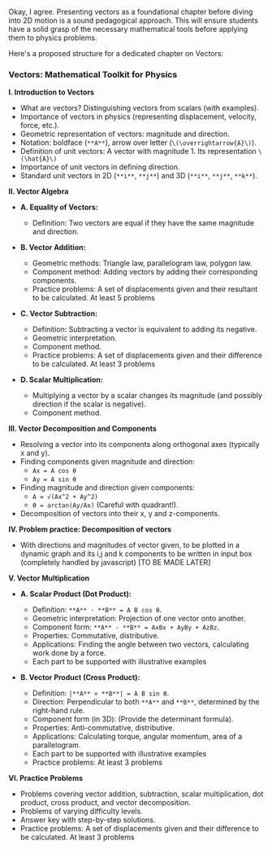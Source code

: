 Okay, I agree. Presenting vectors as a foundational chapter before diving into 2D motion is a sound pedagogical approach. This will ensure students have a solid grasp of the necessary mathematical tools before applying them to physics problems.

Here's a proposed structure for a dedicated chapter on Vectors:

### Vectors: Mathematical Toolkit for Physics

**I. Introduction to Vectors**

*   What are vectors? Distinguishing vectors from scalars (with examples).
*   Importance of vectors in physics (representing displacement, velocity, force, etc.).
*   Geometric representation of vectors: magnitude and direction.
*   Notation: boldface (`**A**`), arrow over letter (`\(\overrightarrow{A}\)`).
*   Definition of unit vectors: A vector with magnitude 1. Its representation `\(\hat{A}\)`
*   Importance of unit vectors in defining direction.
*   Standard unit vectors in 2D (`**i**`, `**j**`) and 3D (`**i**`, `**j**`, `**k**`).

**II. Vector Algebra**

*   **A. Equality of Vectors:**
    *   Definition: Two vectors are equal if they have the same magnitude and direction.

*   **B. Vector Addition:**
    *   Geometric methods: Triangle law, parallelogram law, polygon law.
    *   Component method: Adding vectors by adding their corresponding components.
    *   Practice problems: A set of displacements given and their resultant to be calculated. At least 5 problems
*   **C. Vector Subtraction:**
    *   Definition: Subtracting a vector is equivalent to adding its negative.
    *   Geometric interpretation.
    *   Component method.
    *   Practice problems: A set of displacements given and their difference to be calculated. At least 3 problems

*   **D. Scalar Multiplication:**
    *   Multiplying a vector by a scalar changes its magnitude (and possibly direction if the scalar is negative).
    *   Component method.

**III. Vector Decomposition and Components**

*   Resolving a vector into its components along orthogonal axes (typically x and y).
*   Finding components given magnitude and direction:
    *   `Ax = A cos θ`
    *   `Ay = A sin θ`
*   Finding magnitude and direction given components:
    *   `A = √(Ax^2 + Ay^2)`
    *   `θ = arctan(Ay/Ax)` (Careful with quadrant!).
*   Decomposition of vectors into their x, y and z-components.

**IV. Problem practice: Decomposition of vectors**
*   With directions and magnitudes of vector given, to be plotted in a dynamic graph and its i,j and k components to be written in input box (completely handled by javascript) [TO BE MADE LATER]

**V. Vector Multiplication**

*   **A. Scalar Product (Dot Product):**
    *   Definition: `**A** · **B** = A B cos θ`.
    *   Geometric interpretation: Projection of one vector onto another.
    *   Component form: `**A** · **B** = AxBx + AyBy + AzBz`.
    *   Properties: Commutative, distributive.
    *   Applications: Finding the angle between two vectors, calculating work done by a force.
    *   Each part to be supported with illustrative examples

*   **B. Vector Product (Cross Product):**
    *   Definition: `|**A** × **B**| = A B sin θ`.
    *   Direction: Perpendicular to both `**A**` and `**B**`, determined by the right-hand rule.
    *   Component form (in 3D):  (Provide the determinant formula).
    *   Properties: Anti-commutative, distributive.
    *   Applications: Calculating torque, angular momentum, area of a parallelogram.
    *   Each part to be supported with illustrative examples
    *   Practice problems: At least 3 problems

**VI. Practice Problems**

*   Problems covering vector addition, subtraction, scalar multiplication, dot product, cross product, and vector decomposition.
*   Problems of varying difficulty levels.
*   Answer key with step-by-step solutions.
*   Practice problems: A set of displacements given and their difference to be calculated. At least 3 problems
